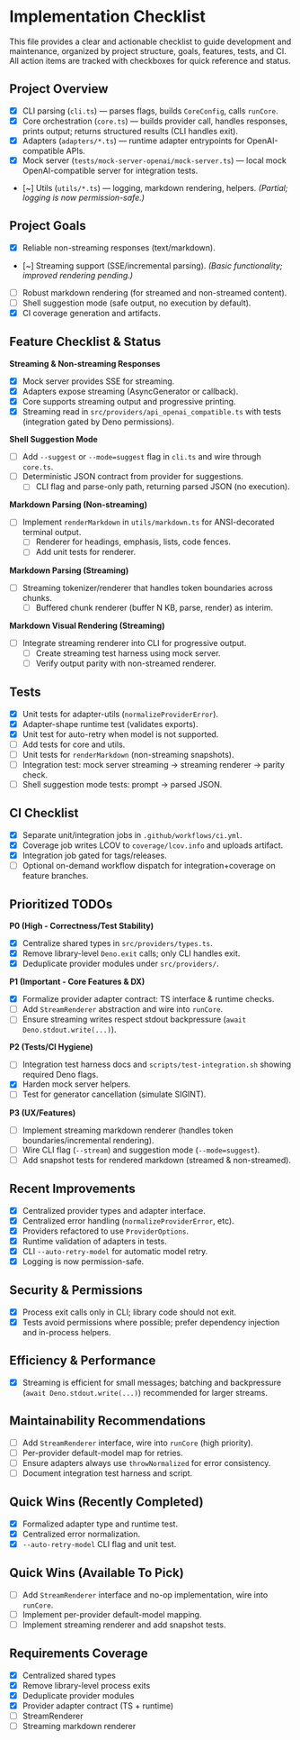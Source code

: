 # Implementation Checklist

This file provides a clear and actionable checklist to guide development and
maintenance, organized by project structure, goals, features, tests, and CI. All
action items are tracked with checkboxes for quick reference and status.

## Project Overview

- [x] CLI parsing (`cli.ts`) — parses flags, builds `CoreConfig`, calls
      `runCore`.
- [x] Core orchestration (`core.ts`) — builds provider call, handles responses,
      prints output; returns structured results (CLI handles exit).
- [x] Adapters (`adapters/*.ts`) — runtime adapter entrypoints for
      OpenAI-compatible APIs.
- [x] Mock server (`tests/mock-server-openai/mock-server.ts`) — local mock
      OpenAI-compatible server for integration tests.
- [~] Utils (`utils/*.ts`) — logging, markdown rendering, helpers. _(Partial;
  logging is now permission-safe.)_

## Project Goals

- [x] Reliable non-streaming responses (text/markdown).
- [~] Streaming support (SSE/incremental parsing). _(Basic functionality;
  improved rendering pending.)_
- [ ] Robust markdown rendering (for streamed and non-streamed content).
- [ ] Shell suggestion mode (safe output, no execution by default).
- [x] CI coverage generation and artifacts.

## Feature Checklist & Status

**Streaming & Non-streaming Responses**

- [x] Mock server provides SSE for streaming.
- [x] Adapters expose streaming (AsyncGenerator or callback).
- [x] Core supports streaming output and progressive printing.
- [x] Streaming read in `src/providers/api_openai_compatible.ts` with tests
      (integration gated by Deno permissions).

**Shell Suggestion Mode**

- [ ] Add `--suggest` or `--mode=suggest` flag in `cli.ts` and wire through
      `core.ts`.
- [ ] Deterministic JSON contract from provider for suggestions.
  - [ ] CLI flag and parse-only path, returning parsed JSON (no execution).

**Markdown Parsing (Non-streaming)**

- [ ] Implement `renderMarkdown` in `utils/markdown.ts` for ANSI-decorated
      terminal output.
  - [ ] Renderer for headings, emphasis, lists, code fences.
  - [ ] Add unit tests for renderer.

**Markdown Parsing (Streaming)**

- [ ] Streaming tokenizer/renderer that handles token boundaries across chunks.
  - [ ] Buffered chunk renderer (buffer N KB, parse, render) as interim.

**Markdown Visual Rendering (Streaming)**

- [ ] Integrate streaming renderer into CLI for progressive output.
  - [ ] Create streaming test harness using mock server.
  - [ ] Verify output parity with non-streamed renderer.

## Tests

- [x] Unit tests for adapter-utils (`normalizeProviderError`).
- [x] Adapter-shape runtime test (validates exports).
- [x] Unit test for auto-retry when model is not supported.
- [ ] Add tests for core and utils.
- [ ] Unit tests for `renderMarkdown` (non-streaming snapshots).
- [ ] Integration test: mock server streaming → streaming renderer → parity
      check.
- [ ] Shell suggestion mode tests: prompt → parsed JSON.

## CI Checklist

- [x] Separate unit/integration jobs in `.github/workflows/ci.yml`.
- [x] Coverage job writes LCOV to `coverage/lcov.info` and uploads artifact.
- [x] Integration job gated for tags/releases.
- [ ] Optional on-demand workflow dispatch for integration+coverage on feature
      branches.

## Prioritized TODOs

**P0 (High - Correctness/Test Stability)**

- [x] Centralize shared types in `src/providers/types.ts`.
- [x] Remove library-level `Deno.exit` calls; only CLI handles exit.
- [x] Deduplicate provider modules under `src/providers/`.

**P1 (Important - Core Features & DX)**

- [x] Formalize provider adapter contract: TS interface & runtime checks.
- [ ] Add `StreamRenderer` abstraction and wire into `runCore`.
- [ ] Ensure streaming writes respect stdout backpressure
      (`await Deno.stdout.write(...)`).

**P2 (Tests/CI Hygiene)**

- [ ] Integration test harness docs and `scripts/test-integration.sh` showing
      required Deno flags.
- [x] Harden mock server helpers.
- [ ] Test for generator cancellation (simulate SIGINT).

**P3 (UX/Features)**

- [ ] Implement streaming markdown renderer (handles token
      boundaries/incremental rendering).
- [ ] Wire CLI flag (`--stream`) and suggestion mode (`--mode=suggest`).
- [ ] Add snapshot tests for rendered markdown (streamed & non-streamed).

## Recent Improvements

- [x] Centralized provider types and adapter interface.
- [x] Centralized error handling (`normalizeProviderError`, etc).
- [x] Providers refactored to use `ProviderOptions`.
- [x] Runtime validation of adapters in tests.
- [x] CLI `--auto-retry-model` for automatic model retry.
- [x] Logging is now permission-safe.

## Security & Permissions

- [x] Process exit calls only in CLI; library code should not exit.
- [x] Tests avoid permissions where possible; prefer dependency injection and
      in-process helpers.

## Efficiency & Performance

- [x] Streaming is efficient for small messages; batching and backpressure
      (`await Deno.stdout.write(...)`) recommended for larger streams.

## Maintainability Recommendations

- [ ] Add `StreamRenderer` interface, wire into `runCore` (high priority).
- [ ] Per-provider default-model map for retries.
- [ ] Ensure adapters always use `throwNormalized` for error consistency.
- [ ] Document integration test harness and script.

## Quick Wins (Recently Completed)

- [x] Formalized adapter type and runtime test.
- [x] Centralized error normalization.
- [x] `--auto-retry-model` CLI flag and unit test.

## Quick Wins (Available To Pick)

- [ ] Add `StreamRenderer` interface and no-op implementation, wire into
      `runCore`.
- [ ] Implement per-provider default-model mapping.
- [ ] Implement streaming renderer and add snapshot tests.

## Requirements Coverage

- [x] Centralized shared types
- [x] Remove library-level process exits
- [x] Deduplicate provider modules
- [x] Provider adapter contract (TS + runtime)
- [ ] StreamRenderer
- [ ] Streaming markdown renderer
